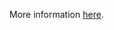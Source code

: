 More information [here](https://docs.bridgecrew.io/docs/ensure-that-mysql-server-disables-public-network-access).
